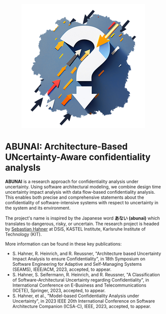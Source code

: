 <p align="center"> 
	<img alt="ABUNAI" src="abunai-art.png">
</p>

# ABUNAI: Architecture-Based UNcertainty-Aware confidentiality analysIs

**ABUNAI** is a research approach for confidentiality analysis under uncertainty.
Using software architectural modeling, we combine design time uncertainty impact analysis with data flow-based confidentiality analysis.
This enables both precise and comprehensive statements about the confidentiality of software-intensive systems with respect to uncertainty in the system and its environment.

The project's name is inspired by the Japanese word **あない (abunai)** which translates to dangerous, risky, or uncertain.
The research project is headed by [Sebastian Hahner](https://dsis.kastel.kit.edu/staff_sebastian_hahner.php) at DSiS, KASTEL Institute, Karlsruhe Institute of Technology (KIT).

More information can be found in these key publications:

* S. Hahner, R. Heinrich, and R. Reussner, "Architecture based Uncertainty Impact Analysis to ensure Confidentiality", in 18th Symposium on Software Engineering for Adaptive and Self-Managing Systems (SEAMS), IEEE/ACM, 2023, accepted, to appear.
* S. Hahner, S. Seifermann, R. Heinrich, and R. Reussner, "A Classification of Software-Architectural Uncertainty regarding Confidentiality", in International Conference on E-Business and Telecommunications (ICETE), Springer, 2023, accepted, to appear.
* S. Hahner, et al., "Model-based Confidentiality Analysis under Uncertainty", in 2023 IEEE 20th International Conference on Software Architecture Companion (ICSA-C), IEEE, 2023, accepted, to appear.
